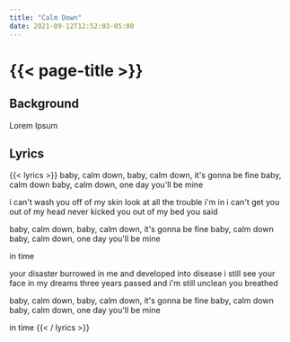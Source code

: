 ```yaml
---
title: "Calm Down"
date: 2021-09-12T12:52:03-05:00
---
```

# {{< page-title >}}

## Background
Lorem Ipsum

## Lyrics
{{< lyrics >}}
baby, calm down,
baby, calm down,
it's gonna be fine
baby, calm down
baby, calm down,
one day you'll be mine

i can't wash you off of my skin
look at all the trouble i'm in
i can't get you out of my head
never kicked you out of my bed
you said

baby, calm down,
baby, calm down,
it's gonna be fine
baby, calm down
baby, calm down,
one day you'll be mine

in time

your disaster burrowed in me
and developed into disease
i still see your face in my dreams
three years passed and i'm still unclean
you breathed

baby, calm down,
baby, calm down,
it's gonna be fine
baby, calm down
baby, calm down,
one day you'll be mine

in time
{{< / lyrics >}}
